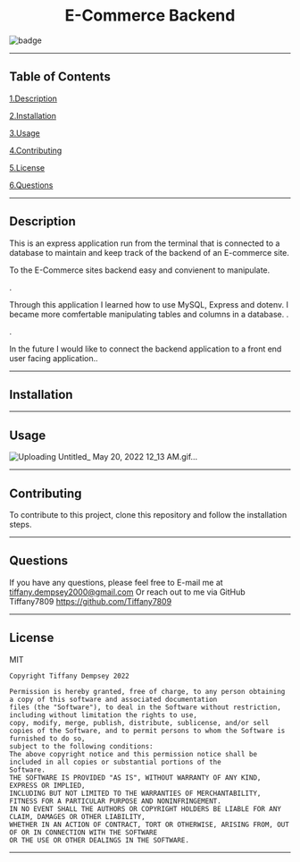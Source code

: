 

  <h1 align="center">E-Commerce Backend</h1>
  
  ![badge](https://img.shields.io/badge/license-MIT-brightgreen)
  ***

  ## Table of Contents

  <a href="#description">1.Description </a>

  <a href="#install">2.Installation </a>

  <a href="#use">3.Usage </a>

  <a href="#contribute">4.Contributing </a>

  <a href="#license">5.License </a> 

  <a href="#questions">6.Questions </a>
  ***


  <h2 id="describe">Description</h2>

  This is an express application run from the terminal that is connected to a database to maintain and keep track of the backend of an E-commerce site.

  To the E-Commerce sites backend easy and convienent to manipulate. 

  .

  Through this application I learned how to use MySQL, Express and dotenv. I became more comfertable manipulating tables and columns in a database. .

  .

  In the future I would like to connect the backend application to a front end user facing application..


  
  ***

  <h2 id="install">Installation</h2>

  
  ***

  <h2 id="use">Usage</h2>

  ![Uploading Untitled_ May 20, 2022 12_13 AM.gif…]()

  ***
      
  <h2 id="contribute">Contributing</h2>

  To contribute to this project, clone this repository and follow the installation steps. 
  ***


  <h2 id="questions">Questions</h2>

  If you have any questions, please feel free to E-mail me at tiffany.dempsey2000@gmail.com
  Or reach out to me via GitHub
  Tiffany7809
  https://github.com/Tiffany7809

  ***


  <h2 id="license">License</h2>
  MIT
  
    Copyright Tiffany Dempsey 2022

    Permission is hereby granted, free of charge, to any person obtaining a copy of this software and associated documentation 
    files (the "Software"), to deal in the Software without restriction, including without limitation the rights to use, 
    copy, modify, merge, publish, distribute, sublicense, and/or sell copies of the Software, and to permit persons to whom the Software is furnished to do so, 
    subject to the following conditions:
    The above copyright notice and this permission notice shall be included in all copies or substantial portions of the 
    Software.
    THE SOFTWARE IS PROVIDED "AS IS", WITHOUT WARRANTY OF ANY KIND, EXPRESS OR IMPLIED, 
    INCLUDING BUT NOT LIMITED TO THE WARRANTIES OF MERCHANTABILITY, FITNESS FOR A PARTICULAR PURPOSE AND NONINFRINGEMENT. 
    IN NO EVENT SHALL THE AUTHORS OR COPYRIGHT HOLDERS BE LIABLE FOR ANY CLAIM, DAMAGES OR OTHER LIABILITY, 
    WHETHER IN AN ACTION OF CONTRACT, TORT OR OTHERWISE, ARISING FROM, OUT OF OR IN CONNECTION WITH THE SOFTWARE 
    OR THE USE OR OTHER DEALINGS IN THE SOFTWARE.
    


  ***
  
